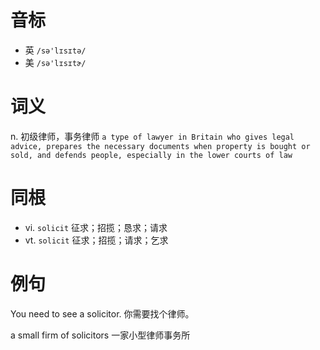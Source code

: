 # 音标

- 英 `/sə'lɪsɪtə/`
- 美 `/sə'lɪsɪtɚ/`

# 词义

n. 初级律师，事务律师
`a type of lawyer in Britain who gives legal advice, prepares the necessary documents when property is bought or sold, and defends people, especially in the lower courts of law`

# 同根

- vi. `solicit` 征求；招揽；恳求；请求
- vt. `solicit` 征求；招揽；请求；乞求

# 例句

You need to see a solicitor.
你需要找个律师。

a small firm of solicitors
一家小型律师事务所


